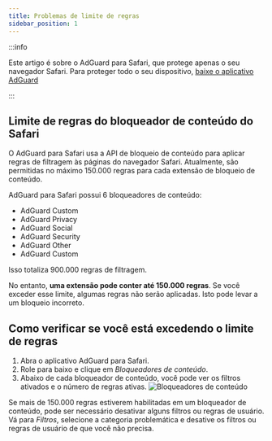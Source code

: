 ```yaml
---
title: Problemas de limite de regras
sidebar_position: 1
---
```


:::info

Este artigo é sobre o AdGuard para Safari, que protege apenas o seu navegador Safari. Para proteger todo o seu dispositivo, [baixe o aplicativo AdGuard](https://agrd.io/download-kb-adblock)

:::

## Limite de regras do bloqueador de conteúdo do Safari

O AdGuard para Safari usa a API de bloqueio de conteúdo para aplicar regras de filtragem às páginas do navegador Safari. Atualmente, são permitidas no máximo 150.000 regras para cada extensão de bloqueio de conteúdo.

AdGuard para Safari possui 6 bloqueadores de conteúdo:

- AdGuard Custom
- AdGuard Privacy
- AdGuard Social
- AdGuard Security
- AdGuard Other
- AdGuard Custom

Isso totaliza 900.000 regras de filtragem.

No entanto, **uma extensão pode conter até 150.000 regras**. Se você exceder esse limite, algumas regras não serão aplicadas. Isto pode levar a um bloqueio incorreto.

## Como verificar se você está excedendo o limite de regras

1. Abra o aplicativo AdGuard para Safari.
2. Role para baixo e clique em _Bloqueadores de conteúdo_.
3. Abaixo de cada bloqueador de conteúdo, você pode ver os filtros ativados e o número de regras ativas.
   ![Bloqueadores de conteúdo](https://cdn.adtidy.org/content/Kb/ad_blocker/safari/adg-safari-cb.png)

Se mais de 150.000 regras estiverem habilitadas em um bloqueador de conteúdo, pode ser necessário desativar alguns filtros ou regras de usuário. Vá para _Filtros_, selecione a categoria problemática e desative os filtros ou regras de usuário de que você não precisa.
